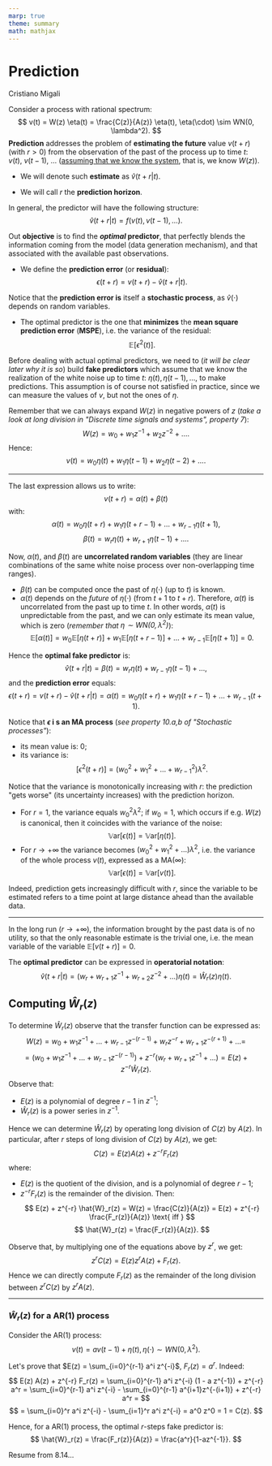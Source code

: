 ```yaml
---
marp: true
theme: summary
math: mathjax
---
```

# Prediction

<div class="author">

Cristiano Migali

</div>

Consider a process with rational spectrum:
$$
v(t) = W(z) \eta(t) = \frac{C(z)}{A(z)} \eta(t), \eta(\cdot) \sim WN(0, \lambda^2).
$$
**Prediction** addresses the problem of **estimating the future** value $v(t+r)$ (with $r > 0$) from the observation of the past of the process up to time $t$: $v(t)$, $v(t-1)$, $\ldots$ (<u>assuming that we know the system</u>, that is, we know $W(z)$).

- We will denote such **estimate** as $\hat{v}(t+r|t)$.

- We will call $r$ the **prediction horizon**.

In general, the predictor will have the following structure:
$$
\hat{v}(t+r|t) = f(v(t), v(t-1), \ldots).
$$

Out **objective** is to find the **_optimal_ predictor**, that perfectly blends the information coming from the model (data generation mechanism), and that associated with the available past observations.

- We define the **prediction error** (or **residual**):
$$
\epsilon(t+r) = v(t+r) - \hat{v}(t+r|t).
$$

Notice that the **prediction error is** itself a **stochastic process**, as $\hat{v}(\cdot)$ depends on random variables.

- The optimal predictor is the one that **minimizes** the **mean square prediction error** (**MSPE**), i.e. the variance of the residual:
$$
\mathbb{E}[\epsilon^2(t)] .
$$

Before dealing with actual optimal predictors, we need to (_it will be clear later why it is so_) build **fake predictors** which assume that we know the realization of the white noise up to time $t$: $\eta(t), \eta(t-1), \ldots$, to make predictions. This assumption is of course not satisfied in practice, since we can measure the values of $v$, but not the ones of $\eta$.

Remember that we can always expand $W(z)$ in negative powers of $z$ (_take a look at long division in "Discrete time signals and systems", property 7_):
$$
W(z) = w_0 + w_1 z^{-1} + w_2 z^{-2} + \ldots .
$$
Hence:
$$
v(t) = w_0 \eta(t) + w_1 \eta(t-1) + w_2 \eta(t-2) + \ldots .
$$

---

The last expression allows us to write:
$$
v(t+r) = \alpha(t) + \beta(t)
$$
with:
$$
\alpha(t) = w_0 \eta(t+r) + w_1 \eta(t+r-1) + \ldots + w_{r-1} \eta(t+1),
$$
$$
\beta(t) = w_r \eta(t) + w_{r+1} \eta(t-1) + \ldots .
$$

Now, $\alpha(t)$, and $\beta(t)$ are **uncorrelated random variables** (they are linear combinations of the same white noise process over non-overlapping time ranges).
- $\beta(t)$ can be computed once the past of $\eta(\cdot)$ (up to $t$) is known.
- $\alpha(t)$ depends on the _future_ of $\eta(\cdot)$ (from $t+1$ to $t+r$).
Therefore, $\alpha(t)$ is uncorrelated from the past up to time $t$. In other words, $\alpha(t)$ is unpredictable from the past, and we can only estimate its mean value, which is zero (_remember that $\eta \sim WN(0, \lambda^2)$_):
$$
\mathbb{E}[\alpha(t)] = w_0 \mathbb{E}[\eta(t+r)] + w_1 \mathbb{E}[\eta(t+r-1)] + \ldots + w_{r-1} \mathbb{E}[\eta(t+1)] = 0.
$$

Hence the **optimal fake predictor** is:
$$
\hat{v}(t+r|t) = \beta(t) = w_r \eta(t) + w_{r-1} \eta(t-1) + \ldots,
$$
and the **prediction error** equals:
$$
\epsilon(t+r) = v(t+r) - \hat{v}(t+r|t) = \alpha(t) = w_0 \eta(t+r) + w_1 \eta(t+r-1) + \ldots + w_{r-1}(t+1).
$$

Notice that **$\epsilon$ i s an MA process** (_see property 10.a,b of "Stochastic processes"_):
- its mean value is: $0$;
- its variance is:
$$
\mathbb[\epsilon^2(t+r)] = (w_0^2 + w_1^2 + \ldots + w_{r-1}^2) \lambda^2.
$$

Notice that the variance is monotonically increasing with $r$: the prediction "gets worse" (its uncertainty increases) with the prediction horizon.

- For $r = 1$, the variance equals $w_0^2 \lambda^2$; if $w_0 = 1$, which occurs if e.g. $W(z)$ is canonical, then it coincides with the variance of the noise:
$$
\mathbb{V}\text{ar}[\epsilon(t)] = \mathbb{V}\text{ar}[\eta(t)].
$$
- For $r \rightarrow + \infty$ the variance becomes $(w_0^2 + w_1^2 + \ldots) \lambda^2$, i.e. the variance of the whole process $v(t)$, expressed as a $\text{MA}(\infty)$:
$$
\mathbb{V}\text{ar}[\epsilon(t)] = \mathbb{V}\text{ar}[v(t)].
$$

Indeed, prediction gets increasingly difficult with $r$, since the variable to be estimated refers to a time point at large distance ahead than the available data.

---

In the long run ($r \rightarrow + \infty$), the information brought by the past data is of no utility, so that the only reasonable estimate is the trivial one, i.e. the mean variable of the variable $\mathbb{E}[v(t+r)] = 0$.

The **optimal predictor** can be expressed in **operatorial notation**:
$$
\hat{v}(t+r|t) = (w_r + w_{r+1}z^{-1} + w_{r+2} z^{-2} + \ldots) \eta(t) = \hat{W}_r(z) \eta(t).
$$

## Computing $\hat{W}_r(z)$

To determine $\hat{W}_r(z)$ observe that the transfer function can be expressed as:
$$
W(z) = w_0 + w_1 z^{-1} + \ldots + w_{r-1} z^{-(r-1)} + w_r z^{-r} + w_{r+1} z^{-(r+1)} + \ldots =
$$
$$
= (w_0 + w_1 z^{-1} + \ldots + w_{r-1} z^{-(r-1)}) + z^{-r} (w_r + w_{r+1} z^{-1} + \ldots) = E(z) + z^{-r} \hat{W}_r(z).
$$
Observe that:
- $E(z)$ is a polynomial of degree $r-1$ in $z^{-1}$;
- $\hat{W}_r(z)$ is a power series in $z^{-1}$.

Hence we can determine $\hat{W}_r(z)$ by operating long division of $C(z)$ by $A(z)$.
In particular, after $r$ steps of long division of $C(z)$ by $A(z)$, we get:
$$
C(z) = E(z) A(z) + z^{-r} F_r(z)
$$
where:
- $E(z)$ is the quotient of the division, and is a polynomial of degree $r-1$;
- $z^{-r} F_r(z)$ is the remainder of the division.
Then:
$$
E(z) + z^{-r} \hat{W}_r(z) = W(z) = \frac{C(z)}{A(z)} = E(z) + z^{-r} \frac{F_r(z)}{A(z)} \text{ iff }
$$
$$
\hat{W}_r(z) = \frac{F_r(z)}{A(z)}.
$$

Observe that, by multiplying one of the equations above by $z^r$, we get:
$$
z^r C(z) = E(z) z^r A(z) + F_r(z) .
$$
Hence we can directly compute $F_r(z)$ as the remainder of the long division between $z^r C(z)$ by $z^r A(z)$.

---

### $\hat{W}_r(z)$ for a $\text{AR}(1)$ process

Consider the $\text{AR}(1)$ process:
$$
v(t) = a v(t-1) + \eta(t), \eta(\cdot) \sim WN(0, \lambda^2).
$$

Let's prove that $E(z) = \sum_{i=0}^{r-1} a^i z^{-i}$, $F_r(z) = a^r$.
Indeed:
$$
E(z) A(z) + z^{-r} F_r(z) = \sum_{i=0}^{r-1} a^i z^{-i} (1 - a z^{-1}) + z^{-r} a^r = \sum_{i=0}^{r-1} a^i z^{-i} - \sum_{i=0}^{r-1} a^{i+1}z^{-(i+1)} + z^{-r} a^r =
$$
$$
= \sum_{i=0}^r a^i z^{-i} - \sum_{i=1}^r a^i z^{-i} = a^0 z^0 = 1 = C(z).
$$

Hence, for a $\text{AR}(1)$ process, the optimal $r$-steps fake predictor is:
$$
\hat{W}_r(z) = \frac{F_r(z)}{A(z)} = \frac{a^r}{1-az^{-1}}.
$$

Resume from 8.14...
